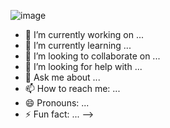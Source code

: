 ![image](https://user-images.githubusercontent.com/108194679/222015726-e3fec3ab-d222-4f54-a771-0d57f4139646.png)


- 🔭 I’m currently working on ...
- 🌱 I’m currently learning ...
- 👯 I’m looking to collaborate on ...
- 🤔 I’m looking for help with ...
- 💬 Ask me about ...
- 📫 How to reach me: ...
- 😄 Pronouns: ...
- ⚡ Fun fact: ...
-->
